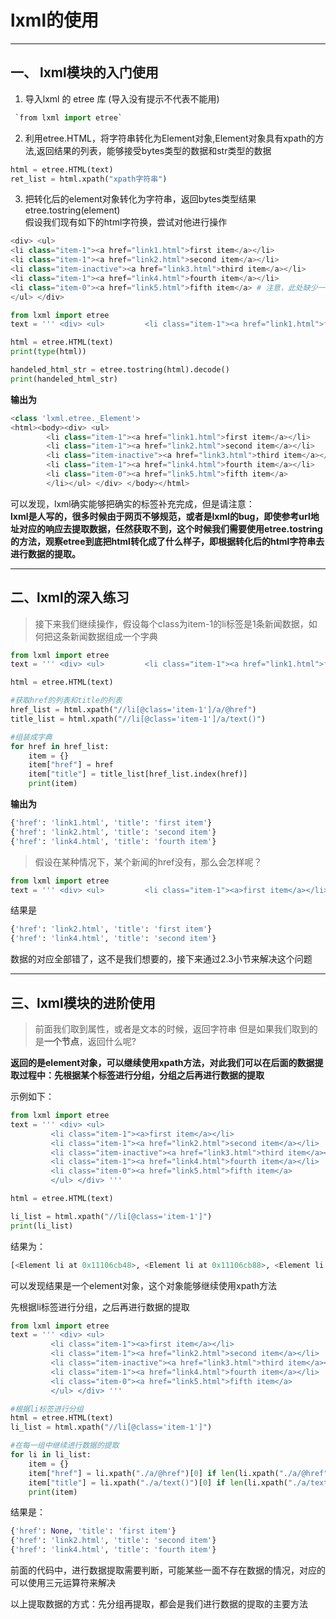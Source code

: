 # lxml的使用

---

## 一、 lxml模块的入门使用

1. 导入lxml 的 etree 库 (导入没有提示不代表不能用)

```python
 `from lxml import etree`
```

2. 利用etree.HTML，将字符串转化为Element对象,Element对象具有xpath的方法,返回结果的列表，能够接受bytes类型的数据和str类型的数据

```python
html = etree.HTML(text) 
ret_list = html.xpath("xpath字符串")
```

3. 把转化后的element对象转化为字符串，返回bytes类型结果 etree.tostring(element)  
   假设我们现有如下的html字符换，尝试对他进行操作

```python
<div> <ul> 
<li class="item-1"><a href="link1.html">first item</a></li> 
<li class="item-1"><a href="link2.html">second item</a></li> 
<li class="item-inactive"><a href="link3.html">third item</a></li> 
<li class="item-1"><a href="link4.html">fourth item</a></li> 
<li class="item-0"><a href="link5.html">fifth item</a> # 注意，此处缺少一个 </li> 闭合标签 
</ul> </div>
```

```python
from lxml import etree
text = ''' <div> <ul>         <li class="item-1"><a href="link1.html">first item</a></li>         <li class="item-1"><a href="link2.html">second item</a></li>         <li class="item-inactive"><a href="link3.html">third item</a></li>         <li class="item-1"><a href="link4.html">fourth item</a></li>         <li class="item-0"><a href="link5.html">fifth item</a>         </ul> </div> '''

html = etree.HTML(text)
print(type(html)) 

handeled_html_str = etree.tostring(html).decode()
print(handeled_html_str)
```

**输出为**

```python
<class 'lxml.etree._Element'>
<html><body><div> <ul> 
        <li class="item-1"><a href="link1.html">first item</a></li> 
        <li class="item-1"><a href="link2.html">second item</a></li> 
        <li class="item-inactive"><a href="link3.html">third item</a></li> 
        <li class="item-1"><a href="link4.html">fourth item</a></li> 
        <li class="item-0"><a href="link5.html">fifth item</a> 
        </li></ul> </div> </body></html>
```

可以发现，lxml确实能够把确实的标签补充完成，但是请注意：  
**lxml是人写的，很多时候由于网页不够规范，或者是lxml的bug，即使参考url地址对应的响应去提取数据，任然获取不到，这个时候我们需要使用etree.tostring的方法，观察etree到底把html转化成了什么样子，即根据转化后的html字符串去进行数据的提取。**

---

## 二、lxml的深入练习

> 接下来我们继续操作，假设每个class为item-1的li标签是1条新闻数据，如何把这条新闻数据组成一个字典

```python
from lxml import etree
text = ''' <div> <ul>         <li class="item-1"><a href="link1.html">first item</a></li>         <li class="item-1"><a href="link2.html">second item</a></li>         <li class="item-inactive"><a href="link3.html">third item</a></li>         <li class="item-1"><a href="link4.html">fourth item</a></li>         <li class="item-0"><a href="link5.html">fifth item</a>         </ul> </div> '''

html = etree.HTML(text)

#获取href的列表和title的列表
href_list = html.xpath("//li[@class='item-1']/a/@href")
title_list = html.xpath("//li[@class='item-1']/a/text()")

#组装成字典
for href in href_list:
    item = {}
    item["href"] = href
    item["title"] = title_list[href_list.index(href)]
    print(item)
```

**输出为**

```python
{'href': 'link1.html', 'title': 'first item'}
{'href': 'link2.html', 'title': 'second item'}
{'href': 'link4.html', 'title': 'fourth item'}
```

> 假设在某种情况下，某个新闻的href没有，那么会怎样呢？

```python
from lxml import etree
text = ''' <div> <ul>         <li class="item-1"><a>first item</a></li>         <li class="item-1"><a href="link2.html">second item</a></li>         <li class="item-inactive"><a href="link3.html">third item</a></li>         <li class="item-1"><a href="link4.html">fourth item</a></li>         <li class="item-0"><a href="link5.html">fifth item</a>         </ul> </div> '''
```

结果是

```python
{'href': 'link2.html', 'title': 'first item'}
{'href': 'link4.html', 'title': 'second item'}
```

数据的对应全部错了，这不是我们想要的，接下来通过2.3小节来解决这个问题

---

## 三、lxml模块的进阶使用

> 前面我们取到属性，或者是文本的时候，返回字符串 但是如果我们取到的是**一个节点**，返回什么呢?

**返回的是element对象，可以继续使用xpath方法，对此我们可以在后面的数据提取过程中：先根据某个标签进行分组，分组之后再进行数据的提取**

示例如下：

```python
from lxml import etree
text = ''' <div> <ul>
         <li class="item-1"><a>first item</a></li>
         <li class="item-1"><a href="link2.html">second item</a></li>
         <li class="item-inactive"><a href="link3.html">third item</a></li>
         <li class="item-1"><a href="link4.html">fourth item</a></li>
         <li class="item-0"><a href="link5.html">fifth item</a>
         </ul> </div> '''

html = etree.HTML(text)

li_list = html.xpath("//li[@class='item-1']")
print(li_list)
```

结果为：

```python
[<Element li at 0x11106cb48>, <Element li at 0x11106cb88>, <Element li at 0x11106cbc8>]
```

可以发现结果是一个element对象，这个对象能够继续使用xpath方法

先根据li标签进行分组，之后再进行数据的提取

```python
from lxml import etree
text = ''' <div> <ul>
         <li class="item-1"><a>first item</a></li>
         <li class="item-1"><a href="link2.html">second item</a></li>
         <li class="item-inactive"><a href="link3.html">third item</a></li>
         <li class="item-1"><a href="link4.html">fourth item</a></li>
         <li class="item-0"><a href="link5.html">fifth item</a>
         </ul> </div> '''

#根据li标签进行分组
html = etree.HTML(text)
li_list = html.xpath("//li[@class='item-1']")

#在每一组中继续进行数据的提取
for li in li_list:
    item = {}
    item["href"] = li.xpath("./a/@href")[0] if len(li.xpath("./a/@href"))>0 else None
    item["title"] = li.xpath("./a/text()")[0] if len(li.xpath("./a/text()"))>0 else None
    print(item)
```

结果是：

```python
{'href': None, 'title': 'first item'}
{'href': 'link2.html', 'title': 'second item'}
{'href': 'link4.html', 'title': 'fourth item'}
```

前面的代码中，进行数据提取需要判断，可能某些一面不存在数据的情况，对应的可以使用三元运算符来解决

以上提取数据的方式：先分组再提取，都会是我们进行数据的提取的主要方法
